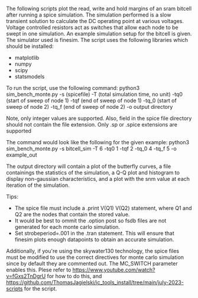 The following scripts plot the read, write and hold margins of an sram bitcell after running a spice simulation. 
The simulation performed is a slow transient solution to calculate the DC operating point at various voltages. 
Voltage controlled resistors act as switches that allow each node to be swept in one simulation. An example simulation setup for the bitcell is given. 
The simulator used is finesim. The script uses the following libraries which should be installed: 
- matplotlib
- numpy
- scipy
- statsmodels

To run the script, use the following command:
python3 sim_bench_monte.py -s (spicefile) -T (total simulation time, no unit) -tq0 (start of sweep of node 1) -tqf (end of sweep of node 1) -tq_0 (start of sweep of node 2) -tq_f (end of sweep of node 2) -o output directory

Note, only integer values are supported. Also, field in the spice file directory should not contain the file extension. Only .sp or .spice extensions are supported 

The command would look like the following for the given example: 
python3 sim_bench_monte.py -s bitcell_sim -T 6 -tq0 1 -tqf 2 -tq_0 4 -tq_f 5 -o example_out

The output directory will contain a plot of the butterfly curves, a file containings the statistics of the simulation, a Q-Q plot and histogram to display non-gaussian characteristics, and a plot with the snm value at each iteration of the simulation. 

Tips: 
- The spice file must include a .print V(Q1) V(Q2) statement, where Q1 and Q2 are the nodes that contain the stored value. 
- It would be best to ommit the .option post so fsdb files are not generated for each monte carlo simulation. 
- Set strobeperiod=.001 in the .tran statement. This will ensure that finesim plots enough datapoints to obtain an accurate simulation. 

Additionally, if you're using the skywater130 technology, the spice files must be modified to use the correct directives for monte carlo simulation since by default they are commented out. The MC_SWITCH parameter enables this. Plese refer to https://www.youtube.com/watch?v=fGxs2TnDgrU for how to do this, and https://github.com/ThomasJagielski/ic_tools_install/tree/main/july-2023-scripts for the script. 






